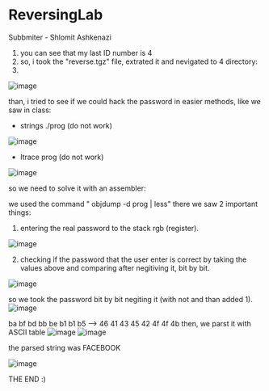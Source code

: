 # ReversingLab
Subbmiter - Shlomit Ashkenazi

1. you can see that my last ID number is 4 
2. so, i took the "reverse.tgz" file, extrated it and nevigated to 4 directory:
3. 
![image](https://user-images.githubusercontent.com/42152443/235359309-32ac7b82-57ba-4304-9364-cf8e32f9da23.png)

than, i tried to see if we could hack the password in easier methods, like we saw in class:

  * strings ./prog (do not work)
  
![image](https://user-images.githubusercontent.com/42152443/235359522-f3b696c3-ff7f-40f3-9f30-37bcb3ad3d55.png)

  * ltrace prog (do not work)
  
![image](https://user-images.githubusercontent.com/42152443/235359566-212b1da5-df37-4f78-a68a-86ba372a272d.png)

so we need to solve it with an assembler:

we used the command " objdump -d prog | less"
there we saw 2 important things:

1. entering the real password to the stack rgb (register).

![image](https://user-images.githubusercontent.com/42152443/235359859-809e45e0-1802-49e6-81ba-99ffdce2df40.png)

2. checking if the password that the user enter is correct by taking the values above and comparing after negitiving it, bit by bit.

![image](https://user-images.githubusercontent.com/42152443/235359957-736c67bd-f799-48d2-a112-e83b3643614b.png)

so we took the password bit by bit negiting it (with not and than added 1).
![image](https://user-images.githubusercontent.com/42152443/235360112-3b6c281b-66a6-497d-897d-9f22ab117017.png)

ba bf bd bb be b1 b1 b5 --> 46 41 43 45 42 4f 4f 4b
then, we parst it with ASCII table
![image](https://user-images.githubusercontent.com/42152443/235733749-132b4387-c53d-4195-95f2-2b87cb646858.png)
![image](https://user-images.githubusercontent.com/42152443/235735446-c4cf5b7d-eb4c-4609-a2a4-b7cdf79895e0.png)

the parsed string was FACEBOOK

![image](https://user-images.githubusercontent.com/42152443/235360254-9bb7ce1c-ec36-4b7a-b7bd-f7ba8390754d.png)

THE END :)
